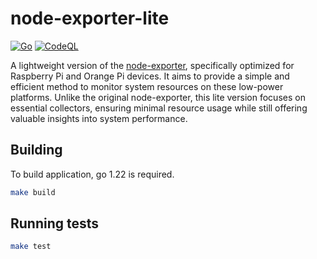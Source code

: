 # node-exporter-lite

[![Go](https://github.com/DiLRandI/node-exporter-lite/actions/workflows/go.yml/badge.svg?branch=main)](https://github.com/DiLRandI/node-exporter-lite/actions/workflows/go.yml)
[![CodeQL](https://github.com/DiLRandI/node-exporter-lite/actions/workflows/codeql.yml/badge.svg?branch=main)](https://github.com/DiLRandI/node-exporter-lite/actions/workflows/codeql.yml)

A lightweight version of the [node-exporter](https://github.com/prometheus/node_exporter), specifically optimized for Raspberry Pi and Orange Pi devices. It aims to provide a simple and efficient method to monitor system resources on these low-power platforms. Unlike the original node-exporter, this lite version focuses on essential collectors, ensuring minimal resource usage while still offering valuable insights into system performance.

## Building

To build application, go 1.22 is required.

```bash
make build
```

## Running tests

 ```bash
make test
 ```

